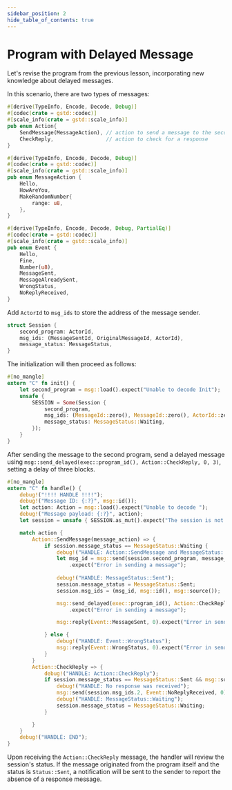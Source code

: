 ```yaml
---
sidebar_position: 2
hide_table_of_contents: true
---
```


# Program with Delayed Message

Let's revise the program from the previous lesson, incorporating new knowledge about delayed messages.

In this scenario, there are two types of messages:

```rust
#[derive(TypeInfo, Encode, Decode, Debug)]
#[codec(crate = gstd::codec)]
#[scale_info(crate = gstd::scale_info)]
pub enum Action{
    SendMessage(MessageAction), // action to send a message to the second program
    CheckReply,                 // action to check for a response
}

#[derive(TypeInfo, Encode, Decode, Debug)]
#[codec(crate = gstd::codec)]
#[scale_info(crate = gstd::scale_info)]
pub enum MessageAction {
    Hello,
    HowAreYou,
    MakeRandomNumber{
        range: u8,
    },
}

#[derive(TypeInfo, Encode, Decode, Debug, PartialEq)]
#[codec(crate = gstd::codec)]
#[scale_info(crate = gstd::scale_info)]
pub enum Event {
    Hello, 
    Fine,
    Number(u8),
    MessageSent,
    MessageAlreadySent,
    WrongStatus,
    NoReplyReceived,
}
```

Add `ActorId` to `msg_ids` to store the address of the message sender.

```rust
struct Session {
    second_program: ActorId,
    msg_ids: (MessageSentId, OriginalMessageId, ActorId),
    message_status: MessageStatus,
}
```

The initialization will then proceed as follows:

```rust
#[no_mangle]
extern "C" fn init() {
    let second_program = msg::load().expect("Unable to decode Init");
    unsafe {
        SESSION = Some(Session {
            second_program,
            msg_ids: (MessageId::zero(), MessageId::zero(), ActorId::zero()),
            message_status: MessageStatus::Waiting,
        });
    }
}
```

After sending the message to the second program, send a delayed message using `msg::send_delayed(exec::program_id(), Action::CheckReply, 0, 3)`, setting a delay of three blocks.

```rust
#[no_mangle]
extern "C" fn handle() {
    debug!("!!!! HANDLE !!!!");
    debug!("Message ID: {:?}", msg::id());
    let action: Action = msg::load().expect("Unable to decode ");
    debug!("Message payload: {:?}", action);
    let session = unsafe { SESSION.as_mut().expect("The session is not initialized") };

    match action {
        Action::SendMessage(message_action) => {
            if session.message_status == MessageStatus::Waiting {
                debug!("HANDLE: Action::SendMessage and MessageStatus::Waiting");
                let msg_id = msg::send(session.second_program, message_action, 0)
                    .expect("Error in sending a message");
    
                debug!("HANDLE: MessageStatus::Sent");
                session.message_status = MessageStatus::Sent;
                session.msg_ids = (msg_id, msg::id(), msg::source());

                msg::send_delayed(exec::program_id(), Action::CheckReply, 0, 3)
                    .expect("Error in sending a message");

                msg::reply(Event::MessageSent, 0).expect("Error in sending a reply");

            } else {
                debug!("HANDLE: Event::WrongStatus");
                msg::reply(Event::WrongStatus, 0).expect("Error in sending a reply");
            }
        }
        Action::CheckReply => {
            debug!("HANDLE: Action::CheckReply");
            if session.message_status == MessageStatus::Sent && msg::source() == exec::program_id() {
                debug!("HANDLE: No response was received");
                msg::send(session.msg_ids.2, Event::NoReplyReceived, 0).expect("Error in sending a message");
                debug!("HANDLE: MessageStatus::Waiting");
                session.message_status = MessageStatus::Waiting;
            }

        }
    }
    debug!("HANDLE: END");
}
```

Upon receiving the `Action::CheckReply` message, the handler will review the session's status. If the message originated from the program itself and the status is `Status::Sent`, a notification will be sent to the sender to report the absence of a response message.